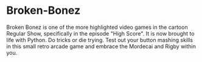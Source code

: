 # Broken-Bonez

Broken Bonez is one of the more highlighted video games in the cartoon Regular Show, specifically in the episode "High Score". It is now brought to life with Python. Do tricks or die trying. Test out your button mashing skills in this small retro arcade game and embrace the Mordecai and Rigby within you.
